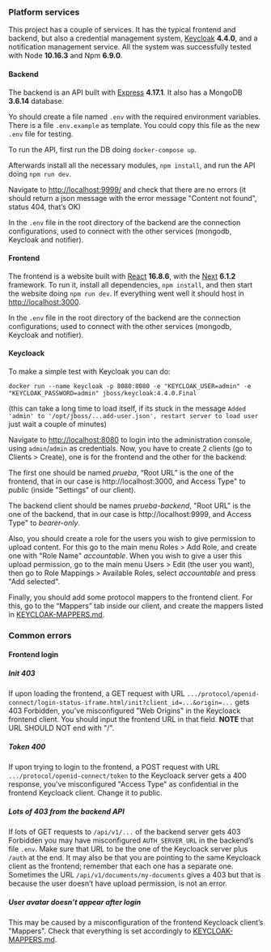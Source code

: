 ### Platform services
This project has a couple of services. It has the typical frontend and backend, but also a credential management system,  [Keycloak](https://www.keycloak.org/) **4.4.0**, and a notification management service. All the system was successfully tested with Node **10.16.3** and Npm **6.9.0**.

#### Backend
The backend is an API built with [Express](https://expressjs.com/) **4.17.1**. It also has a MongoDB **3.6.14** database.

Yo should create a file named `.env` with the required environment variables. There is a file `.env.example` as template. You could copy this file as the new `.env` file for testing.

To run the API, first run the DB doing `docker-compose up`.

Afterwards install all the necessary modules, `npm install`, and run the API doing `npm run dev`.

Navigate to [http://localhost:9999/](http://localhost:9999/) and check that there are no errors (it should return a json message with the error message "Content not found", status 404, that’s OK)

In the `.env` file in the root directory of the backend are the connection configurations, used to connect with the other services (mongodb, Keycloak and notifier).

#### Frontend
The frontend is a website built with [React](https://reactjs.org/) **16.8.6**, with the [Next](https://nextjs.org/) **6.1.2** framework. To run it, install all dependencies, `npm install`, and then start the website doing `npm run dev`. If everything went well it should host in [http://localhost:3000](http://localhost:3000).

In the `.env` file in the root directory of the backend are the connection configurations, used to connect with the other services (mongodb, Keycloak and notifier).

#### Keycloack
To make a simple test with Keycloak you can do:

`docker run --name keycloak -p 8080:8080 -e "KEYCLOAK_USER=admin" -e "KEYCLOAK_PASSWORD=admin" jboss/keycloak:4.4.0.Final`

(this can take a long time to load itself, if its stuck in the message `Added 'admin' to '/opt/jboss/...add-user.json', restart server to load user` just wait a couple of minutes)

Navigate to [http://localhost:8080](http://localhost:8080) to login into the administration console, using `admin`/`admin` as credentials. Now, you have to create 2 clients (go to Clients > Create), one is for the frontend and the other for the backend:

The first one should be named *prueba*, “Root URL” is the one of the frontend, that in our case is  http://localhost:3000, and Access Type" to *public* (inside "Settings" of our client).

The backend client should be names *prueba-backend*, "Root URL" is the one of the backend, that in our case is  http://localhost:9999, and Access Type" to *bearer-only*.

Also, you should create a role for the users you wish to give permission to upload content. For this go to the main menu Roles > Add Role, and create one with "Role Name" *accountable*. When you wish to give a user this upload permission, go to the main menu Users > Edit (the user you want), then go to Role Mappings > Available Roles, select *accountable* and press "Add selected".

Finally, you should add some protocol mappers to the frontend client. For this, go to the “Mappers” tab inside our client, and create the mappers listed in [KEYCLOAK-MAPPERS.md](KEYCLOAK-MAPPERS.md).

### Common errors
#### Frontend login
##### Init 403
If upon loading the frontend, a GET request with URL `.../protocol/openid-connect/login-status-iframe.html/init?client_id=...&origin=...` gets 403 Forbidden, you've misconfigured "Web Origins" in the Keycloack frontend client. You should input the frontend URL in that field.
**NOTE** that URL SHOULD NOT end with "/".

##### Token 400
If upon trying to login to the frontend, a POST request with URL `.../protocol/openid-connect/token` to the Keycloack server gets a 400 response, you've misconfigured "Access Type" as confidential in the frontend Keycloack client. Change it to public.

##### Lots of 403 from the backend API
If lots of GET requests to `/api/v1/...` of the backend server gets 403 Forbidden you may have misconfigured `AUTH_SERVER_URL` in the backend’s file `.env`. Make sure that URL to be the one of the Keycloack server plus `/auth` at the end. It may also be that you are pointing to the same Keycloack client as the frontend; remember that each one has a separate one. Sometimes the URL `/api/v1/documents/my-documents` gives a 403 but that is because the user doesn’t have upload permission, is not an error.

##### User avatar doesn’t appear after login
This may be caused by a misconfiguration of the frontend Keycloack client’s "Mappers". Check that everything is set accordingly to [KEYCLOAK-MAPPERS.md](KEYCLOAK-MAPPERS.md).
